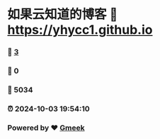 # 如果云知道的博客 :link: https://yhycc1.github.io 
### :page_facing_up: [3](https://yhycc1.github.io/tag.html) 
### :speech_balloon: 0 
### :hibiscus: 5034 
### :alarm_clock: 2024-10-03 19:54:10 
### Powered by :heart: [Gmeek](https://github.com/Meekdai/Gmeek)
